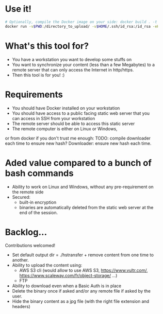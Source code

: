 # Use it!
```bash
# Optionally, compile the Docker image on your side: docker build . -t sdenel/hstransfer 
docker run -v$PWD:/directory_to_upload/ -v$HOME/.ssh/id_rsa:/id_rsa -eHSTRANSFER_SSH_HOST="toto@something.com" -eHSTRANSFER_SSH_PATH="/var/www/apache/somedir/" -eHSTRANSFER_HTTP_PATH="https://something.com/somedir/" -ti sdenel/hstransfer 
```

# What's this tool for?
* You have a workstation you want to develop some stuffs on
* You want to synchronize your content (less than a few Megabytes) to a remote server that can only access the Internet in http/https.
* Then this tool is for you! :)

# Requirements
* You should have Docker installed on your workstation
* You should have access to a public facing static web server that you can access in SSH from your workstation
* The remote server should be able to access this static server
* The remote computer is either on Linux or Windows, 

or from docker if you don't trust me enough:
TODO: compile downloader each time to ensure new hash?
Downloader: ensure new hash each time.

# Aded value compared to a bunch of bash commands
* Ability to work on Linux and Windows, without any pre-requirement on the remote side
* Secured:
    * built-in encryption
    * binaries are automatically deleted from the static web server at the end of the session.
    

# Backlog...
Contributions welcomed!
* Set default output dir = ./hstransfer + remove content from one time to another.
* Ability to upload the content using:
    * AWS S3 cli (would allow to use AWS S3, https://www.vultr.com/, https://www.scaleway.com/fr/object-storage/ ...)
    * FTP
* Ability to download even when a Basic Auth is in place
* Delete the binary once if asked and/or any remote file if asked by the user.
* Hide the binary content as a jpg file (with the right file extension and headers)
